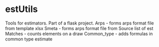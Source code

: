 # estUtils

Tools for estimators. Part of a flask project.
Arps - forms arps format file from template xlsx
Smeta - forms arps format file from Source list of est
Matches - counts elements on a draw
Common_type - adds formulas in common type estimate
